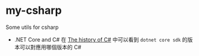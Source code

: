 # my-csharp
Some utils for csharp

- .NET Core and C#
在 [The history of C#](https://docs.microsoft.com/en-us/dotnet/csharp/whats-new/csharp-version-history) 中可以看到 `dotnet core sdk` 的版本可以對應用哪個版本的 C#
